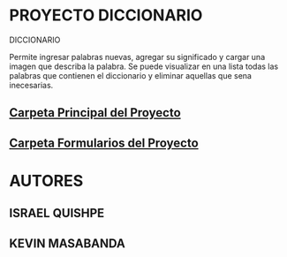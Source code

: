# PROYECTO DICCIONARIO
DICCIONARIO

Permite ingresar palabras nuevas, agregar su significado y cargar una imagen que describa la palabra. Se puede visualizar en una lista todas las palabras que contienen el diccionario y eliminar aquellas que sena inecesarias.
<h2><a href="https://github.com/griego37/IG-QUISHPE/tree/master/diccionario_final">Carpeta Principal del Proyecto</a></h2>
<h2><a href="https://github.com/griego37/IG-QUISHPE/tree/master/diccionario_final/diccionario_final">Carpeta Formularios del Proyecto</a></h2>

# AUTORES
## ISRAEL QUISHPE
## KEVIN MASABANDA

